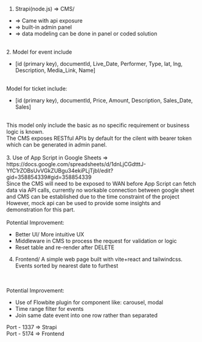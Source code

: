 1. Strapi(node.js) => CMS/
- => Came with api exposure
- => built-in admin panel
- => data modeling can be done in panel or coded solution
<br />
2. Model for event include
  
- [id (primary key), documentId, Live_Date, Performer, Type, lat, lng, Description, Media_Link, Name]
<br />
Model for ticket include:

- [id (primary key), documentId, Price, Amount, Description, Sales_Date, Sales]
<br />
This model only include the basic as no specific requirement or business logic is known.
<br />
The CMS exposes RESTful APIs by default for the cilent with bearer token which can be generated in admin panel.
<br />
<br />
3. Use of App Script in Google Sheets => https://docs.google.com/spreadsheets/d/1dnLjCGdtttJ-YfC1rZOBsUvVGkZUBgu34ekiPLjTjbI/edit?gid=358854339#gid=358854339
  <br />
Since the CMS will need to be exposed to WAN before App Script can fetch data via API calls, currently no workable connection between google sheet and CMS can be established due to the time constraint of the project
<br />
However, mock api can be used to provide some insights and demonstration for this part.
<br />
<br />
Potential Improvement:

- Better UI/ More intuitive UX
- Middleware in CMS to process the request for validation or logic
- Reset table and re-render after DELETE

4. Frontend/
A simple web page built with vite+react and tailwindcss. Events sorted by nearest date to furthest
<br />
<br />
Potential Improvement:

- Use of Flowbite plugin for component like: carousel, modal
- Time range filter for events
- Join same date event into one row rather than separated

Port - 1337 => Strapi
<br />
Port - 5174 => Frontend
